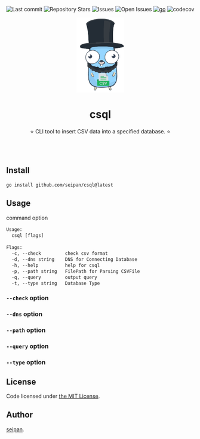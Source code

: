 <div align="center">

![Last commit](https://img.shields.io/github/last-commit/seipan/csql?style=flat-square)
![Repository Stars](https://img.shields.io/github/stars/seipan/csql?style=flat-square)
![Issues](https://img.shields.io/github/issues/seipan/csql?style=flat-square)
![Open Issues](https://img.shields.io/github/issues-raw/seipan/csql?style=flat-square)
[![go](https://github.com/seipan/csql/actions/workflows/go.yml/badge.svg)](https://github.com/seipan/csql/actions/workflows/go.yml)
![codecov](https://codecov.io/gh/seipan/csql/graph/badge.svg?token=6TCAKD8LY7)

<img src="./logo/csqllogo.png" alt="eyecatch" height="200">

# csql

⭐ CLI tool to insert CSV data into a specified database.  ⭐

<br>
<br>


</div>

## Install
```
go install github.com/seipan/csql@latest
```

## Usage
command option
```
Usage:
  csql [flags]

Flags:
  -c, --check         check csv format
  -d, --dns string    DNS for Connecting Database
  -h, --help          help for csql
  -p, --path string   FilePath for Parsing CSVFile
  -q, --query         output query
  -t, --type string   Database Type
```

### ```--check``` option
### ```--dns``` option
### ```--path``` option
### ```--query``` option
### ```--type``` option


 ## License
Code licensed under 
[the MIT License](https://github.com/seipan/csql/blob/main/LICENSE).


## Author
[seipan](https://github.com/seipan).

